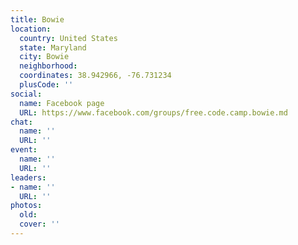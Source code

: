 ```yaml
---
title: Bowie
location:
  country: United States
  state: Maryland
  city: Bowie
  neighborhood: 
  coordinates: 38.942966, -76.731234
  plusCode: ''
social:
  name: Facebook page
  URL: https://www.facebook.com/groups/free.code.camp.bowie.md
chat:
  name: ''
  URL: ''
event:
  name: ''
  URL: ''
leaders:
- name: ''
  URL: ''
photos:
  old: 
  cover: ''
---
```

